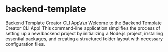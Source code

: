 # backend-template
Backend Template Creator CLI App\r\n Welcome to the Backend Template Creator CLI App! This command-line application simplifies the process of setting up a new backend project by initializing a Node.js project, installing essential packages, and creating a structured folder layout with necessary configuration files.
